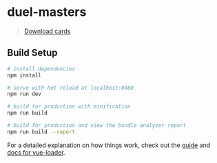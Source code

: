 # duel-masters

> [Download cards](https://drive.google.com/file/d/1u9hk-wdjMVIb7GdoM2vWBcCtQ9m_UGnm/view?usp=sharing)

## Build Setup

``` bash
# install dependencies
npm install

# serve with hot reload at localhost:8080
npm run dev

# build for production with minification
npm run build

# build for production and view the bundle analyzer report
npm run build --report
```

For a detailed explanation on how things work, check out the [guide](http://vuejs-templates.github.io/webpack/) and [docs for vue-loader](http://vuejs.github.io/vue-loader).
